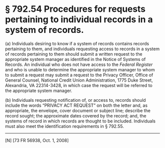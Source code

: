 # § 792.54   Procedures for requests pertaining to individual records in a system of records.

(a) Individuals desiring to know if a system of records contains records pertaining to them, and individuals requesting access to records in a system of records pertaining to them should submit a written request to the appropriate system manager as identified in the Notice of Systems of Records. An individual who does not have access to the _Federal Register_ and who is unable to determine the appropriate system manager to whom to submit a request may submit a request to the Privacy Officer, Office of General Counsel, National Credit Union Administration, 1775 Duke Street, Alexandria, VA 22314-3428, in which case the request will be referred to the appropriate system manager.


(b) Individuals requesting notification of, or access to, records should include the words “PRIVACY ACT REQUEST” on both the letter and, as appropriate, the envelope, cover document or subject line; describe the record sought; the approximate dates covered by the record; and, the systems of record in which records are thought to be included. Individuals must also meet the identification requirements in § 792.55.



---

[N] [73 FR 56938, Oct. 1, 2008]




